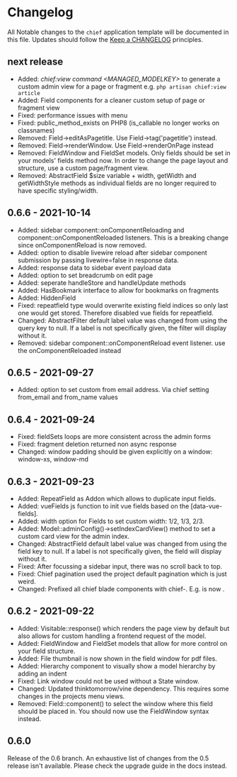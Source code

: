 # Changelog

All Notable changes to the `chief` application template will be documented in this file. Updates should follow the [Keep a CHANGELOG](http://keepachangelog.com/)
principles.

## next release

-   Added: _chief:view command <MANAGED_MODELKEY>_ to generate a custom admin view for a page or fragment e.g. `php artisan chief:view article`
-   Added: Field components for a cleaner custom setup of page or fragment view
-   Fixed: performance issues with menu
-   Fixed: public_method_exists on PHP8 (is_callable no longer works on classnames)
-   Removed: Field->editAsPagetitle. Use Field->tag('pagetitle') instead.
-   Removed: Field->renderWindow. Use Field->renderOnPage instead
-   Removed: FieldWindow and FieldSet models. Only fields should be set in your models' fields method now. In order to change the page layout and structure, use a custom page/fragment view.
-   Removed: AbstractField $size variable + width, getWidth and getWidthStyle methods as individual fields are no longer required to have specific styling/width.

## 0.6.6 - 2021-10-14

-   Added: sidebar component::onComponentReloading and component::onComponentReloaded listeners. This is a breaking change since onComponentReload is now removed.
-   Added: option to disable livewire reload after sidebar component submission by passing livewire=false in response data.
-   Added: response data to sidebar event payload data
-   Added: option to set breadcrumb on edit page
-   Added: seperate handleStore and handleUpdate methods
-   Added: HasBookmark interface to allow for bookmarks on fragments
-   Added: HiddenField
-   Fixed: repeatfield type would overwrite existing field indices so only last one would get stored. Therefore disabled vue fields for repeatfield.
-   Changed: AbstractFilter default label value was changed from using the query key to null. If a label is not specifically given, the filter will display without it.
-   Removed: sidebar component::onComponentReload event listener. use the onComponentReloaded instead

## 0.6.5 - 2021-09-27

-   Added: option to set custom from email address. Via chief setting from_email and from_name values

## 0.6.4 - 2021-09-24

-   Fixed: fieldSets loops are more consistent across the admin forms
-   Fixed: fragment deletion returned non async response
-   Changed: window padding should be given explicitly on a window: window-xs, window-md

## 0.6.3 - 2021-09-23

-   Added: RepeatField as Addon which allows to duplicate input fields.
-   Added: vueFields js function to init vue fields based on the \[data-vue-fields].
-   Added: width option for Fields to set custom width: 1/2, 1/3, 2/3.
-   Added: Model::adminConfig()->setIndexCardView() method to set a custom card view for the admin index.
-   Changed: AbstractField default label value was changed from using the field key to null. If a label is not specifically given, the field will display without it.
-   Fixed: After focussing a sidebar input, there was no scroll back to top.
-   Fixed: Chief pagination used the project default pagination which is just weird.
-   Changed: Prefixed all chief blade components with chief-. E.g. <x-icon-label> is now <x-chief-icon-label>.

## 0.6.2 - 2021-09-22

-   Added: Visitable::response() which renders the page view by default but also allows for custom handling a frontend request of the model.
-   Added: FieldWindow and FieldSet models that allow for more control on your field structure.
-   Added: File thumbnail is now shown in the field window for pdf files.
-   Added: Hierarchy component to visually show a model hierarchy by adding an indent
-   Fixed: Link window could not be used without a State window.
-   Changed: Updated thinktomorrow/vine dependency. This requires some changes in the projects menu views.
-   Removed: Field::component() to select the window where this field should be placed in. You should now use the FieldWindow syntax instead.

## 0.6.0

Release of the 0.6 branch. An exhaustive list of changes from the 0.5 release isn't available. Please check the upgrade guide in the docs instead.

